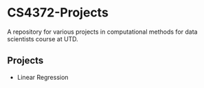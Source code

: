 # CS4372-Projects
A repository for various projects in computational methods for data scientists course at UTD.

## Projects

- Linear Regression
